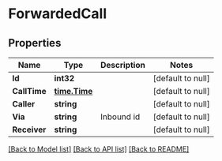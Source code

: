 # ForwardedCall

## Properties
Name | Type | Description | Notes
------------ | ------------- | ------------- | -------------
**Id** | **int32** |  | [default to null]
**CallTime** | [**time.Time**](time.Time.md) |  | [default to null]
**Caller** | **string** |  | [default to null]
**Via** | **string** | Inbound id | [default to null]
**Receiver** | **string** |  | [default to null]

[[Back to Model list]](../README.md#documentation-for-models) [[Back to API list]](../README.md#documentation-for-api-endpoints) [[Back to README]](../README.md)



